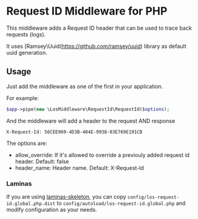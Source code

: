# Request ID Middleware for PHP

This middleware adds a Request ID header that can be used to trace back requests (logs).

It uses [Ramsey\Uuid\(https://github.com/ramsey/uuid) library as default uuid generation.

## Usage

Just add the middleware as one of the first in your application.

For example:
```php
$app->pipe(new \LosMiddleware\RequestId\RequestId($options);
```

And the middleware will add a header to the request AND response
```
X-Request-Id: 56CEE969-4D3B-404E-9938-03E769E191CB
```

The options are:
* allow_override: If it's allowed to override a previouly added request id header. Default: false
* header_name: Header name. Default: X-Request-Id 

### Laminas

If you are using [laminas-skeleton](https://github.com/laminas/laminas-skeleton), you can copy `config/los-request-id.global.php.dist` to `config/autoload/los-request-id.global.php` and modify configuration as your needs.

